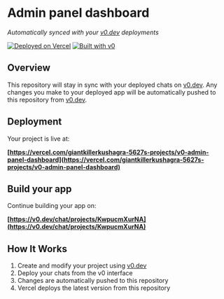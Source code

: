 # Admin panel dashboard

*Automatically synced with your [v0.dev](https://v0.dev) deployments*

[![Deployed on Vercel](https://img.shields.io/badge/Deployed%20on-Vercel-black?style=for-the-badge&logo=vercel)](https://vercel.com/giantkillerkushagra-5627s-projects/v0-admin-panel-dashboard)
[![Built with v0](https://img.shields.io/badge/Built%20with-v0.dev-black?style=for-the-badge)](https://v0.dev/chat/projects/KwpucmXurNA)

## Overview

This repository will stay in sync with your deployed chats on [v0.dev](https://v0.dev).
Any changes you make to your deployed app will be automatically pushed to this repository from [v0.dev](https://v0.dev).

## Deployment

Your project is live at:

**[https://vercel.com/giantkillerkushagra-5627s-projects/v0-admin-panel-dashboard](https://vercel.com/giantkillerkushagra-5627s-projects/v0-admin-panel-dashboard)**

## Build your app

Continue building your app on:

**[https://v0.dev/chat/projects/KwpucmXurNA](https://v0.dev/chat/projects/KwpucmXurNA)**

## How It Works

1. Create and modify your project using [v0.dev](https://v0.dev)
2. Deploy your chats from the v0 interface
3. Changes are automatically pushed to this repository
4. Vercel deploys the latest version from this repository